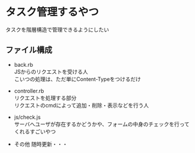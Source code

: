 # タスク管理するやつ
タスクを階層構造で管理できるようにしたい

## ファイル構成
* back.rb  
JSからのリクエストを受ける人  
こいつの処理は、ただ単にContent-Typeをつけるだけ  

* controller.rb  
リクエストを処理する部分  
リクエストのcmdによって追加・削除・表示などを行う人  

* js/check.js  
サーバへユーザが存在するかどうかや、フォームの中身のチェックを行ってくれるすごいやつ  

* その他
随時更新・・・
